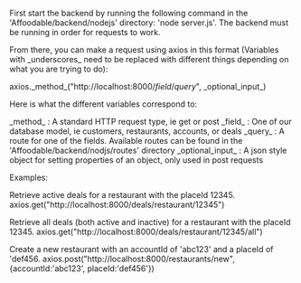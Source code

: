First start the backend by running the following command in the 'Affoodable/backend/nodejs' directory: 'node server.js'. The backend must be running in order for requests to work.

From there, you can make a request using axios in this format (Variables with \_underscores\_ need to be replaced with different things depending on what you are trying to do):

axios.\_method\_("http://localhost:8000/_field_/_query_", \_optional\_input\_)

Here is what the different variables correspond to:

\_method\_ : A standard HTTP request type, ie get or post
\_field\_ : One of our database model, ie customers, restaurants, accounts, or deals
\_query\_ : A route for one of the fields. Available routes can be found in the 'Affoodable/backend/nodjs/routes' directory
\_optional\_input\_ : A json style object for setting properties of an object, only used in post requests

Examples:

Retrieve active deals for a restaurant with the placeId 12345.
axios.get("http://localhost:8000/deals/restaurant/12345")

Retrieve all deals (both active and inactive) for a restaurant with the placeId 12345.
axios.get("http://localhost:8000/deals/restaurant/12345/all")

Create a new restaurant with an accountId of 'abc123' and a placeId of 'def456.
axios.post("http://localhost:8000/restaurants/new", {accountId:'abc123', placeId:'def456'})
